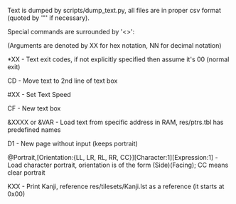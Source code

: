 Text is dumped by scripts/dump_text.py, all files are in proper csv format (quoted by '"' if necessary).

Special commands are surrounded by '<>':

(Arguments are denoted by XX for hex notation, NN for decimal notation)

\*XX - Text exit codes, if not explicitly specified then assume it's 00 (normal exit)

CD - Move text to 2nd line of text box

\#XX - Set Text Speed

CF - New text box

&XXXX or &VAR - Load text from specific address in RAM, res/ptrs.tbl has predefined names

D1 - New page without input (keeps portrait)

\@Portrait,\[Orientation:\{LL, LR, RL, RR, CC\}\]\[Character:1\]\[Expression:1\] - Load character portrait, orientation is of the form (Side)(Facing); CC means clear portrait

KXX - Print Kanji, reference res/tilesets/Kanji.lst as a reference (it starts at 0x00)